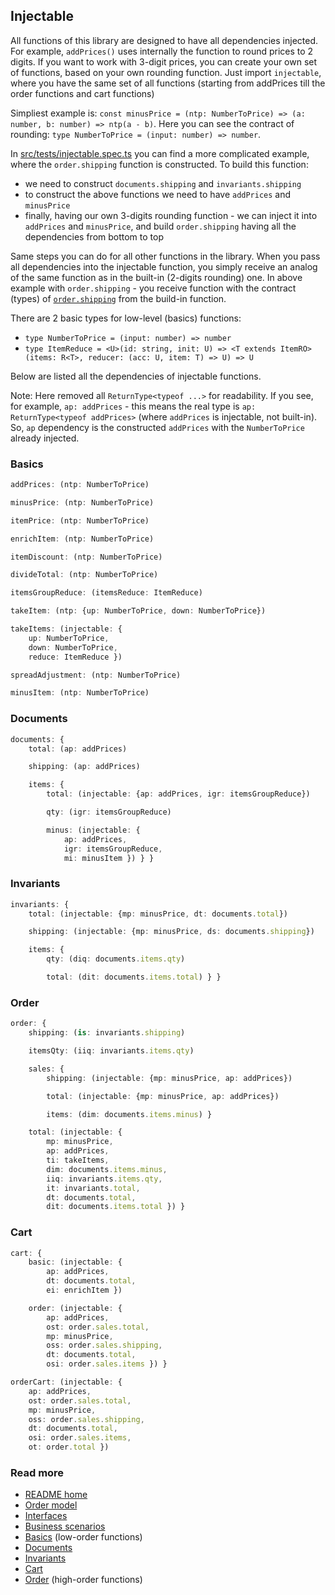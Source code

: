 ## Injectable
All functions of this library are designed to have all dependencies injected.
For example, `addPrices()` uses internally the function to round prices to 2 digits.
If you want to work with 3-digit prices, you can create your own set of functions,
based on your own rounding function.
Just import `injectable`, where you have the same set of all functions
(starting from addPrices till the order functions and cart functions)

Simpliest example is:
`const minusPrice = (ntp: NumberToPrice) => (a: number, b: number) => ntp(a - b)`.
Here you can see the contract of rounding:
`type NumberToPrice = (input: number) => number`.

In [src/tests/injectable.spec.ts](../src/tests/injectable.spec.ts) you can find
a more complicated example, where the `order.shipping` function is constructed.
To build this function:
- we need to construct `documents.shipping` and `invariants.shipping`
- to construct the above functions we need to have `addPrices` and `minusPrice`
- finally, having our own 3-digits rounding function - we can inject it into `addPrices` and `minusPrice`, and build `order.shipping` having all the dependencies from bottom to top

Same steps you can do for all other functions in the library.
When you pass all dependencies into the injectable function,
you simply receive an analog of the same function as in the built-in (2-digits rounding) one.
In above example with `order.shipping` - you receive function with the contract (types) of [`order.shipping`](./order.md#ordershipping) from the build-in function.

There are 2 basic types for low-level (basics) functions:
- `type NumberToPrice = (input: number) => number`
- `type ItemReduce = <U>(id: string, init: U) => <T extends ItemRO>(items: R<T>, reducer: (acc: U, item: T) => U) => U`

Below are listed all the dependencies of injectable functions.

Note: Here removed all `ReturnType<typeof ...>` for readability.
If you see, for example, `ap: addPrices` - this means the real type is `ap: ReturnType<typeof addPrices>` (where `addPrices` is injectable, not built-in). So, `ap` dependency is the constructed `addPrices` with the `NumberToPrice` already injected.

### Basics
```typescript
addPrices: (ntp: NumberToPrice)

minusPrice: (ntp: NumberToPrice)

itemPrice: (ntp: NumberToPrice)

enrichItem: (ntp: NumberToPrice)

itemDiscount: (ntp: NumberToPrice)

divideTotal: (ntp: NumberToPrice)

itemsGroupReduce: (itemsReduce: ItemReduce)

takeItem: (ntp: {up: NumberToPrice, down: NumberToPrice})

takeItems: (injectable: {
    up: NumberToPrice,
    down: NumberToPrice,
    reduce: ItemReduce })

spreadAdjustment: (ntp: NumberToPrice)

minusItem: (ntp: NumberToPrice)
```

### Documents
```typescript
documents: {
    total: (ap: addPrices)

    shipping: (ap: addPrices)

    items: {
        total: (injectable: {ap: addPrices, igr: itemsGroupReduce})

        qty: (igr: itemsGroupReduce)

        minus: (injectable: {
            ap: addPrices,
            igr: itemsGroupReduce,
            mi: minusItem }) } }
```

### Invariants
```typescript
invariants: {
    total: (injectable: {mp: minusPrice, dt: documents.total})

    shipping: (injectable: {mp: minusPrice, ds: documents.shipping})

    items: {
        qty: (diq: documents.items.qty)

        total: (dit: documents.items.total) } }
```

### Order
```typescript
order: {
    shipping: (is: invariants.shipping)

    itemsQty: (iiq: invariants.items.qty)

    sales: {
        shipping: (injectable: {mp: minusPrice, ap: addPrices})

        total: (injectable: {mp: minusPrice, ap: addPrices})

        items: (dim: documents.items.minus) }

    total: (injectable: {
        mp: minusPrice,
        ap: addPrices,
        ti: takeItems,
        dim: documents.items.minus,
        iiq: invariants.items.qty,
        it: invariants.total,
        dt: documents.total,
        dit: documents.items.total }) }
```

### Cart
```typescript
cart: {
    basic: (injectable: {
        ap: addPrices,
        dt: documents.total,
        ei: enrichItem })

    order: (injectable: {
        ap: addPrices,
        ost: order.sales.total,
        mp: minusPrice,
        oss: order.sales.shipping,
        dt: documents.total,
        osi: order.sales.items }) }

orderCart: (injectable: {
    ap: addPrices,
    ost: order.sales.total,
    mp: minusPrice,
    oss: order.sales.shipping,
    dt: documents.total,
    osi: order.sales.items,
    ot: order.total })
```

### Read more
- [README home](../README.md)
- [Order model](./sales.pdf)
- [Interfaces](./interfaces.md)
- [Business scenarios](./sales/business.md)
- [Basics](./basics.md) (low-order functions)
- [Documents](./documents.md)
- [Invariants](./invariants.md)
- [Cart](./cart.md)
- [Order](./order.md) (high-order functions)
